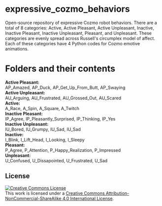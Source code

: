 # expressive_cozmo_behaviors
Open-source repository of expressive Cozmo robot behaviors. There are a total of 8 categories: Active, Active Pleasant, Active Unpleasant, Inactive, Inactive Pleasant, Inactive Unpleasant, Pleasant, and Unpleasant. These categories are evenly spread across Russell's circumplex model of affect. Each of these categories have 4 Python codes for Cozmo emotive animations. 

# Folders and their contents
**Active Pleasant:**   
AP_Amazed, AP_Duck, AP_Get_Up_From_Butt, AP_Swaying  
**Active Unpleasant:**  
AU_Arguing, AU_Frustrated, AU_Grossed_Out, AU_Scared  
**Active:**  
A_Race, A_Spin, A_Square, A_Twitch  
**Inactive Pleasant:**  
IP_Agree, IP_Pleasantly_Surprised, IP_Thinking, IP_Yes  
**Inactive Unpleasant:**  
IU_Bored, IU_Grumpy, IU_Sad, IU_Sad  
**Inactive:**   
I_Blink, I_Lift_Head, I_Looking, I_Sleepy  
**Pleasant:**  
P_Agree, P_Attention, P_Happy_Realization, P_Impressed  
**Unpleasant:**  
U_Confused, U_Dissapointed, U_Frustrated, U_Sad  

## License

<a rel="license" href="http://creativecommons.org/licenses/by-nc-sa/4.0/"><img alt="Creative Commons License" style="border-width:0" src="https://i.creativecommons.org/l/by-nc-sa/4.0/88x31.png" /></a><br />This work is licensed under a <a rel="license" href="http://creativecommons.org/licenses/by-nc-sa/4.0/">Creative Commons Attribution-NonCommercial-ShareAlike 4.0 International License</a>.
